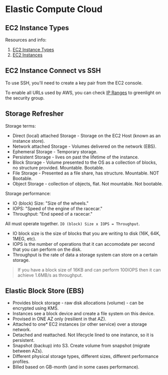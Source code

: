 # Elastic Compute Cloud

## EC2 Instance Types

Resources and info:

1. [EC2 Instance Types](https://aws.amazon.com/ec2/instance-types/)
2. [EC2 Instances](https://ec2instances.info/)

## EC2 Instance Connect vs SSH

To use SSH, you'll need to create a key pair from the EC2 console.

To enable all URLs used by AWS, you can check [IP Ranges](https://ip-ranges.amazonaws.com/ip-ranges.json) to greenlight on the security group.

## Storage Refresher

Storage terms:

- Direct (local) attached Storage - Storage on the EC2 Host (known as an instance store).
- Network attached Storage - Volumes delivered on the network (EBS).
- Ephemeral Storage - Temporary storage.
- Persistent Storage - lives on past the lifetime of the instance.
- Block Storage - Volume presented to the OS as a collection of blocks, no structure provided. Mountable. Bootable.
- File Storage - Presented as a file share, has structure. Mountable. NOT Bootable.
- Object Storage - collection of objects, flat. Not mountable. Not bootable.

Storage performance:

- IO (block) Size: "Size of the wheels."
- IOPS: "Speed of the engine of the racecar."
- Throughput: "End speed of a racecar."

All must operate together. `IO (block) Size x IOPS = Throughput`.

- IO block size is the size of blocks that you are writing to disk (16K, 64K, 1MEG, etc).
- IOPS is the number of operations that it can accomodate per second that you can perform on the disk.
- Throughput is the rate of data a storage system can store on a certain storage.

> If you have a block size of 16KB and can perform 100IOPS then it can achieve 1.6MB/s as throughput.

## Elastic Block Store (EBS)

- Provides block storage - raw disk allocations (volume) - can be encrypted using KMS.
- Instances see a block device and create a file system on this device.
- Provised in ONE AZ only (resilient in that AZ).
- Attached to one\* EC2 instances (or other service) over a storage network.
- Detached and reattached. Not lifecycle lined to one instance, so it is persistent.
- Snapshot (backup) into S3. Create volume from snapshot (migrate between AZs).
- Different physical storage types, different sizes, different performance profiles.
- Billed based on GB-month (and in some cases performance).
